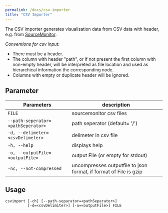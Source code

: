 ```yaml
---
permalink: /docs/csv-importer
title: "CSV Importer"
---
```


The CSV importer generates visualisation data from CSV data with header, e.g. from [SourceMonitor](http://www.campwoodsw.com/sourcemonitor.html).

_Conventions for csv input:_

-   There must be a header.
-   The column with header "path", or if not present the first column with non-empty header, will be interpreted as file location and used as hierarchical information the corresponding node.
-   Columns with empty or duplicate header will be ignored.

## Parameter

| Parameters                         | description                                                       |
| ---------------------------------- | ----------------------------------------------------------------- |
| `FILE`                             | sourcemonitor csv files                                           |
| `--path-seperator=<pathSeperator>` | path seperator (default= '/')                                     |
| `-d, --delimeter=<csvDelimeter>`   | delimeter in csv file                                             |
| `-h, --help`                       | displays help                                                     |
| `-o, --outputFile=<outputFile>`    | output File (or empty for stdout)                                 |
| `-nc, --not-compressed`            | uncompresses outputfile to json format, if format of File is gzip |

## Usage

```
csvimport [-ch] [--path-separator=<pathSeparator>]
          [-d=<csvDelimiter>] [-o=<outputFile>] FILE
```
